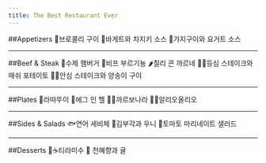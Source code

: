 ```yaml
---
title: The Best Restaurant Ever
---
```


##Appetizers
&#129382;브로콜리 구이
&#129366;바게트와 차지키 소스
&#127814;가지구이와 요거트 소스
<hr>
##Beef & Steak
&#127828;수제 햄버거
&#127830;비프 부르기뇽
&#127798;칠리 콘 까르네
&#129385;&#129364;등심 스테이크와 매쉬 포테이토
&#129385;&#127812;안심 스테이크와 양송이 구이
<hr>
##Plates
&#127858;라따뚜이
&#127859;에그 인 헬
&#127837;&#129472;까르보나라
&#127837;&#129476;알리오올리오
<hr>
##Sides & Salads
&#128031;연어 세비체
&#127843;김부각과 우니
&#127813;토마토 마리네이트 샐러드
<hr>
##Desserts
&#127851;&#9749;티라미수
&#127818; 천혜향과 귤

